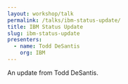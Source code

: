 ```yaml
---
layout: workshop/talk
permalink: /talks/ibm-status-update/
title: IBM Status Update
slug: ibm-status-update
presenters:
  - name: Todd DeSantis
    org: IBM
---
```


An update from Todd DeSantis.
